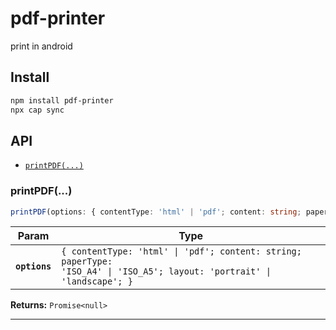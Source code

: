 # pdf-printer

print in android

## Install

```bash
npm install pdf-printer
npx cap sync
```

## API

<docgen-index>

* [`printPDF(...)`](#printpdf)

</docgen-index>

<docgen-api>
<!--Update the source file JSDoc comments and rerun docgen to update the docs below-->

### printPDF(...)

```typescript
printPDF(options: { contentType: 'html' | 'pdf'; content: string; paperType: 'ISO_A4' | 'ISO_A5'; layout: 'portrait' | 'landscape'; }) => Promise<null>
```

| Param         | Type                                                                                                                                |
| ------------- | ----------------------------------------------------------------------------------------------------------------------------------- |
| **`options`** | <code>{ contentType: 'html' \| 'pdf'; content: string; paperType: 'ISO_A4' \| 'ISO_A5'; layout: 'portrait' \| 'landscape'; }</code> |

**Returns:** <code>Promise&lt;null&gt;</code>

--------------------

</docgen-api>
